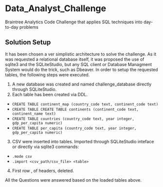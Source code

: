 # Data_Analyst_Challenge
Braintree Analytics Code Challenge that applies SQL techniques into day-to-day problems



## Solution Setup

It has been chosen a ver simplistic architecture to solve the challenge. As it was requested a relational database itself, it was proposed the use of sqlite3 and the SQLiteStudio, but any SQL client or Database Managment System would do the trick, such as Dbeaver. In order to setup the requested tables, the following steps were executed.
 1. A new database was created and named challenge_database directly through SQLiteStudio.
 2. Each table has been created via DDL.
   * ```CREATE TABLE continent_map (country_code text, continent_code text)```
   * ```CREATE TABLE CREATE TABLE continents (continent_code text, continent_name text)```
   * ```CREATE TABLE countries (country_code text, year integer, gdp_per_capita numeric)```
   * ```CREATE TABLE per_capita (country_code text, year integer, gdp_per_capita numeric)```
 3. CSV were inserted into tables.
  Imported through SQLiteStudio inteface or directly via sqlite3 commands:
  * ```.mode csv```
  * ```.import <csv_path/csv_file> <table>```
 
 4. First row , of headers, deleted.

All the Questions were answered based on the loaded tables above.
